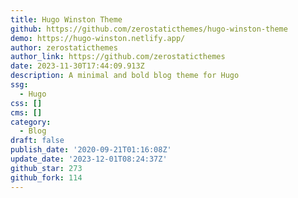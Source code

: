 ```yaml
---
title: Hugo Winston Theme
github: https://github.com/zerostaticthemes/hugo-winston-theme
demo: https://hugo-winston.netlify.app/
author: zerostaticthemes
author_link: https://github.com/zerostaticthemes
date: 2023-11-30T17:44:09.913Z
description: A minimal and bold blog theme for Hugo
ssg:
  - Hugo
css: []
cms: []
category:
  - Blog
draft: false
publish_date: '2020-09-21T01:16:08Z'
update_date: '2023-12-01T08:24:37Z'
github_star: 273
github_fork: 114
---
```

